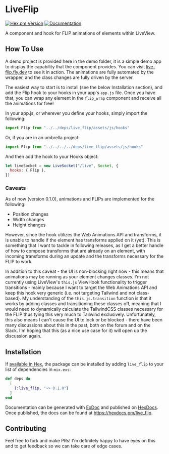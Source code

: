 # LiveFlip

[![Hex.pm Version](https://img.shields.io/hexpm/v/live_flip.svg)](https://hex.pm/packages/live_flip) [![Documentation](https://img.shields.io/badge/docs-latest-blue.svg)](https://hexdocs.pm/live_flip/)

A component and hook for FLIP animations of elements within LiveView.

## How To Use

A demo project is provided here in the demo folder, it is a simple demo app to display the capability that the component provides. You can visit [live-flip.fly.dev](https://live-flip.fly.dev) to see it in action. The animations are fully automated by the wrapper, and the class changes are fully driven by the server.

The easiest way to start is to install (see the below Installation section), and add the Flip hook to your hooks in your app's `app.js` file. Once you have that, you can wrap any element in the `flip_wrap` component and receive all the animations for free!

In your app.js, or wherever you define your hooks, simply import the following:

```javascript
import Flip from "../../deps/live_flip/assets/js/hooks"
```

Or, if you are in an umbrella project:

```javascript
import Flip from "../../../../deps/live_flip/assets/js/hooks"
```

And then add the hook to your Hooks object:

```javascript
let liveSocket = new LiveSocket("/live", Socket, {
  hooks: { Flip },
})
```

### Caveats

As of now (version 0.1.0), animations and FLIPs are implemented for the following:
- Position changes
- Width changes
- Height changes

However, since the hook utilizes the Web Animations API and transforms, it is unable to handle if the element has transforms applied on it (yet). This is something that I want to tackle in following releases, as I get a better handle of how to compose transforms that are already on an element, with incoming transforms during an update and the transforms necessary for the FLIP to work.

In addition to this caveat - the UI is non-blocking right now - this means that animations may be running as your element changes classes. I'm not currently using LiveView's `this.js` ViewHook functionality to trigger transitions - mainly because I want to target the Web Animations API and keep this hook very generic (i.e. not targeting Tailwind and not class-based). My understanding of the `this.js.transition` function is that it works by adding classes and transitioning these classes off, meaning that I would need to dynamically calculate the TailwindCSS classes necessary for the FLIP thus tying this very much to Tailwind exclusively. Unfortunately, this also means I can't cause the UI to lock or be blocked - there have been many discussions about this in the past, both on the forum and on the Slack. I'm hoping that this (as a nice use case for it) will open up the discussion again.

## Installation

If [available in Hex](https://hex.pm/docs/publish), the package can be installed
by adding `live_flip` to your list of dependencies in `mix.exs`:

```elixir
def deps do
  [
    {:live_flip, "~> 0.1.0"}
  ]
end
```

Documentation can be generated with [ExDoc](https://github.com/elixir-lang/ex_doc)
and published on [HexDocs](https://hexdocs.pm). Once published, the docs can
be found at <https://hexdocs.pm/live_flip>.

## Contributing

Feel free to fork and make PRs! I'm definitely happy to have eyes on this and to get feedback so we can take care of edge cases.
